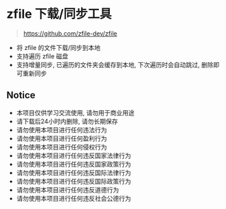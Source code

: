 # zfile 下载/同步工具

> https://github.com/zfile-dev/zfile  

* 将 zfile 的文件下载/同步到本地
* 支持遍历 zfile 磁盘
* 支持增量同步, 已遍历的文件夹会缓存到本地, 下次遍历时会自动跳过, 删除即可重新同步

## Notice

* 本项目仅供学习交流使用, 请勿用于商业用途
* 请下载后24小时内删除, 请勿长期保存
* 请勿使用本项目进行任何违法行为
* 请勿使用本项目进行任何盈利行为
* 请勿使用本项目进行任何侵权行为
* 请勿使用本项目进行任何违反国家法律行为
* 请勿使用本项目进行任何违反国家政策行为
* 请勿使用本项目进行任何违反国际法律行为
* 请勿使用本项目进行任何违反国际政策行为
* 请勿使用本项目进行任何违反道德行为
* 请勿使用本项目进行任何违反社会公德行为
